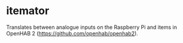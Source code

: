 # itemator

Translates between analogue inputs on the Raspberry Pi and 
items in OpenHAB 2 (https://github.com/openhab/openhab2).


